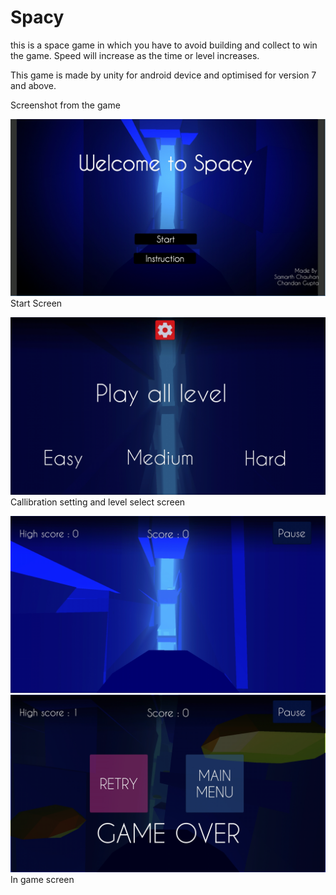 # Spacy
this is a space game in which you have to avoid building and collect to win the game. Speed will increase as the time or level increases.

This game is made by unity for android device and optimised for version 7 and above.

Screenshot from the game

![alt text](https://github.com/samarth1107/Spacy/blob/master/Screenshot_1.jpg)
Start Screen

![alt text](https://github.com/samarth1107/Spacy/blob/master/Screenshot_2.jpg)
Callibration setting and level select screen

![alt text](https://github.com/samarth1107/Spacy/blob/master/Screenshot_3.jpg)
![alt text](https://github.com/samarth1107/Spacy/blob/master/Screenshot_5.jpg)
In game screen
